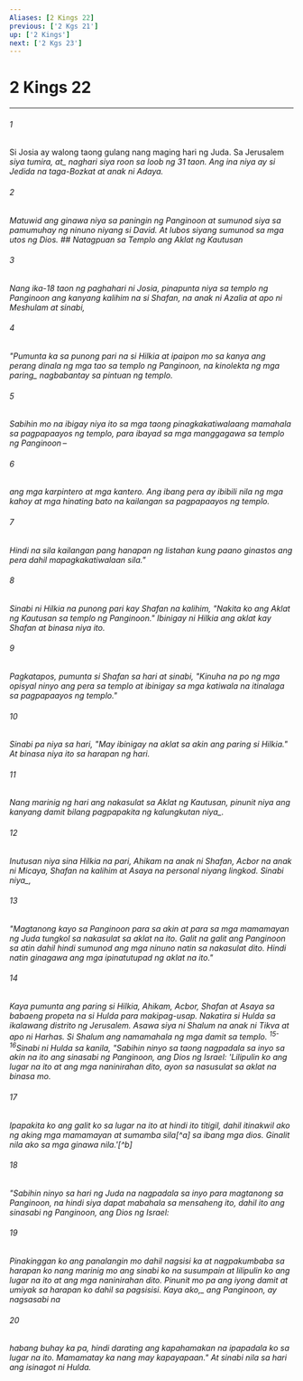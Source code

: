 ```yaml
---
Aliases: [2 Kings 22]
previous: ['2 Kgs 21']
up: ['2 Kings']
next: ['2 Kgs 23']
---
```

# 2 Kings 22

***






















###### 1 










Si Josia ay walong taong gulang nang maging hari ng Juda. Sa Jerusalem <i class="trans-change">siya tumira, at_ naghari siya roon sa loob ng 31 taon. Ang ina niya ay si Jedida na taga-Bozkat at anak ni Adaya. 





















###### 2 










Matuwid ang ginawa niya sa paningin ng Panginoon at sumunod siya sa pamumuhay ng ninuno niyang si David. At lubos siyang sumunod sa mga utos ng Dios. ## Natagpuan sa Templo ang Aklat ng Kautusan 





















###### 3 










Nang ika-18 taon ng paghahari ni Josia, pinapunta niya sa templo ng Panginoon ang kanyang kalihim na si Shafan, na anak ni Azalia at apo ni Meshulam at sinabi, 





















###### 4 










"Pumunta ka sa punong pari na si Hilkia at ipaipon mo sa kanya ang perang dinala ng mga tao sa templo ng Panginoon, na kinolekta ng mga <i class="trans-change">paring_ nagbabantay sa pintuan ng templo. 





















###### 5 










Sabihin mo na ibigay niya ito sa mga taong pinagkakatiwalaang mamahala sa pagpapaayos ng templo, para ibayad sa mga manggagawa sa templo ng Panginoon – 





















###### 6 










ang mga karpintero at mga kantero. Ang ibang pera ay ibibili nila ng mga kahoy at mga hinating bato na kailangan sa pagpapaayos ng templo. 





















###### 7 










Hindi na sila kailangan pang hanapan ng listahan kung paano ginastos ang pera dahil mapagkakatiwalaan sila." 





















###### 8 










Sinabi ni Hilkia na punong pari kay Shafan na kalihim, "Nakita ko ang Aklat ng Kautusan sa templo ng Panginoon." Ibinigay ni Hilkia ang aklat kay Shafan at binasa niya ito. 





















###### 9 










Pagkatapos, pumunta si Shafan sa hari at sinabi, "Kinuha na po ng mga opisyal ninyo ang pera sa templo at ibinigay sa mga katiwala na itinalaga sa pagpapaayos ng templo." 





















###### 10 










Sinabi pa niya sa hari, "May ibinigay na aklat sa akin ang paring si Hilkia." At binasa niya ito sa harapan ng hari. 





















###### 11 










Nang marinig ng hari ang nakasulat sa Aklat ng Kautusan, pinunit niya ang kanyang damit <i class="trans-change">bilang pagpapakita ng kalungkutan niya_. 





















###### 12 










Inutusan niya sina Hilkia na pari, Ahikam na anak ni Shafan, Acbor na anak ni Micaya, Shafan na kalihim at Asaya na personal niyang lingkod. <i class="trans-change">Sinabi niya_, 





















###### 13 










"Magtanong kayo sa Panginoon para sa akin at para sa mga mamamayan ng Juda tungkol sa nakasulat sa aklat na ito. Galit na galit ang Panginoon sa atin dahil hindi sumunod ang mga ninuno natin sa nakasulat dito. Hindi natin ginagawa ang mga ipinatutupad ng aklat na ito." 





















###### 14 










Kaya pumunta ang paring si Hilkia, Ahikam, Acbor, Shafan at Asaya sa babaeng propeta na si Hulda para makipag-usap. Nakatira si Hulda sa ikalawang distrito ng Jerusalem. Asawa siya ni Shalum na anak ni Tikva at apo ni Harhas. Si Shalum ang namamahala ng mga damit sa templo. <sup class="versenum">15-16</sup>Sinabi ni Hulda sa kanila, "Sabihin ninyo sa taong nagpadala sa inyo sa akin na ito ang sinasabi ng Panginoon, ang Dios ng Israel: 'Lilipulin ko ang lugar na ito at ang mga naninirahan dito, ayon sa nasusulat sa aklat na binasa mo. 





















###### 17 










Ipapakita ko ang galit ko sa lugar na ito at hindi ito titigil, dahil itinakwil ako ng aking mga mamamayan at sumamba sila[^a] sa ibang mga dios. Ginalit nila ako sa mga ginawa nila.'[^b] 





















###### 18 










"Sabihin ninyo sa hari ng Juda na nagpadala sa inyo para magtanong sa Panginoon, na hindi siya dapat mabahala sa mensaheng ito, dahil ito ang sinasabi ng Panginoon, ang Dios ng Israel: 





















###### 19 










Pinakinggan ko ang panalangin mo dahil nagsisi ka at nagpakumbaba sa harapan ko nang marinig mo ang sinabi ko na susumpain at lilipulin ko ang lugar na ito at ang mga naninirahan dito. Pinunit mo pa ang iyong damit at umiyak sa harapan ko <i class="trans-change">dahil sa pagsisisi. Kaya ako,_ ang Panginoon, ay nagsasabi na 





















###### 20 










habang buhay ka pa, hindi darating ang kapahamakan na ipapadala ko sa lugar na ito. Mamamatay ka nang may kapayapaan." At sinabi nila sa hari ang isinagot ni Hulda.
